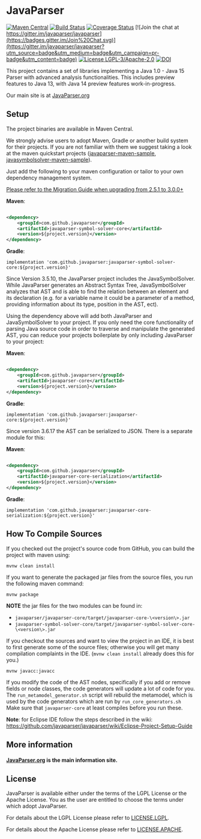 <!--
    Note that edits to this readme should be done via `docs/readme.md`.
    Modifying this file directly within the root directory risks it being overwritten. 
-->

# JavaParser

[![Maven Central](https://img.shields.io/maven-central/v/com.github.javaparser/javaparser-core.svg)](http://search.maven.org/#search%7Cgav%7C1%7Cg%3A%22com.github.javaparser%22%20AND%20a%3A%22javaparser-core%22)
[![Build Status](https://travis-ci.org/javaparser/javaparser.svg?branch=master)](https://travis-ci.org/javaparser/javaparser)
[![Coverage Status](https://codecov.io/gh/javaparser/javaparser/branch/master/graphs/badge.svg?branch=master)](https://app.codecov.io/gh/javaparser/javaparser?branch=master)
[![Join the chat at https://gitter.im/javaparser/javaparser](https://badges.gitter.im/Join%20Chat.svg)](https://gitter.im/javaparser/javaparser?utm_source=badge&utm_medium=badge&utm_campaign=pr-badge&utm_content=badge)
[![License LGPL-3/Apache-2.0](https://img.shields.io/badge/license-LGPL--3%2FApache--2.0-blue.svg)](LICENSE)
[![DOI](https://zenodo.org/badge/DOI/10.5281/zenodo.2667378.svg)](https://doi.org/10.5281/zenodo.2667378)

This project contains a set of libraries implementing a Java 1.0 - Java 15 Parser with advanced analysis
functionalities. This includes preview features to Java 13, with Java 14 preview features work-in-progress.

Our main site is at [JavaParser.org](http://javaparser.org)

## Setup

The project binaries are available in Maven Central.

We strongly advise users to adopt Maven, Gradle or another build system for their projects.
If you are not familiar with them we suggest taking a look at the maven quickstart projects
([javaparser-maven-sample](https://github.com/javaparser/javaparser-maven-sample),
[javasymbolsolver-maven-sample](https://github.com/javaparser/javasymbolsolver-maven-sample)).

Just add the following to your maven configuration or tailor to your own dependency management system.

[Please refer to the Migration Guide when upgrading from 2.5.1 to 3.0.0+](https://github.com/javaparser/javaparser/wiki/Migration-Guide)

**Maven**:

```xml

<dependency>
	<groupId>com.github.javaparser</groupId>
	<artifactId>javaparser-symbol-solver-core</artifactId>
	<version>${project.version}</version>
</dependency>
```

**Gradle**:

```
implementation 'com.github.javaparser:javaparser-symbol-solver-core:${project.version}'
```

Since Version 3.5.10, the JavaParser project includes the JavaSymbolSolver.
While JavaParser generates an Abstract Syntax Tree, JavaSymbolSolver analyzes that AST and is able to find
the relation between an element and its declaration (e.g. for a variable name it could be a parameter of a method,
providing information about its type, position in the AST, ect).

Using the dependency above will add both JavaParser and JavaSymbolSolver to your project. If you only need the core
functionality of parsing Java source code in order to traverse and manipulate the generated AST, you can reduce your
projects boilerplate by only including JavaParser to your project:

**Maven**:

```xml

<dependency>
	<groupId>com.github.javaparser</groupId>
	<artifactId>javaparser-core</artifactId>
	<version>${project.version}</version>
</dependency>
```

**Gradle**:

```
implementation 'com.github.javaparser:javaparser-core:${project.version}'
```

Since version 3.6.17 the AST can be serialized to JSON.
There is a separate module for this:

**Maven**:

```xml

<dependency>
	<groupId>com.github.javaparser</groupId>
	<artifactId>javaparser-core-serialization</artifactId>
	<version>${project.version}</version>
</dependency>
```

**Gradle**:

```
implementation 'com.github.javaparser:javaparser-core-serialization:${project.version}'
```

## How To Compile Sources

If you checked out the project's source code from GitHub, you can build the project with maven using:

```
mvnw clean install
```

If you want to generate the packaged jar files from the source files, you run the following maven command:

```
mvnw package
```

**NOTE** the jar files for the two modules can be found in:

- `javaparser/javaparser-core/target/javaparser-core-\<version\>.jar`
- `javaparser-symbol-solver-core/target/javaparser-symbol-solver-core-\<version\>.jar`

If you checkout the sources and want to view the project in an IDE, it is best to first generate some of the source
files;
otherwise you will get many compilation complaints in the IDE. (`mvnw clean install` already does this for you.)

```
mvnw javacc:javacc
```

If you modify the code of the AST nodes, specifically if you add or remove fields or node classes,
the code generators will update a lot of code for you.
The `run_metamodel_generator.sh` script will rebuild the metamodel,
which is used by the code generators which are run by `run_core_generators.sh`
Make sure that `javaparser-core` at least compiles before you run these.

**Note**: for Eclipse IDE follow the steps described in the
wiki: https://github.com/javaparser/javaparser/wiki/Eclipse-Project-Setup-Guide

## More information

#### [JavaParser.org](https://javaparser.org) is the main information site.

## License

JavaParser is available either under the terms of the LGPL License or the Apache License. You as the user are entitled
to choose the terms under which adopt JavaParser.

For details about the LGPL License please refer
to [LICENSE.LGPL](ttps://github.com/javaparser/javaparser/blob/master/LICENSE.LGPL).

For details about the Apache License please refer
to [LICENSE.APACHE](ttps://github.com/javaparser/javaparser/blob/master/LICENSE.APACHE).
